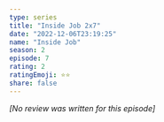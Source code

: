 ```yaml
---
type: series
title: "Inside Job 2x7"
date: "2022-12-06T23:19:25"
name: "Inside Job"
season: 2
episode: 7
rating: 2
ratingEmoji: ⭐️⭐️
share: false
---
```


*[No review was written for this episode]*
